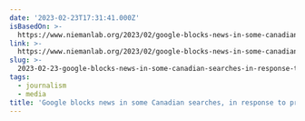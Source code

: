 ```yaml
---
date: '2023-02-23T17:31:41.000Z'
isBasedOn: >-
  https://www.niemanlab.org/2023/02/google-blocks-news-in-some-canadian-searches-in-response-to-proposed-media-law/
link: >-
  https://www.niemanlab.org/2023/02/google-blocks-news-in-some-canadian-searches-in-response-to-proposed-media-law/
slug: >-
  2023-02-23-google-blocks-news-in-some-canadian-searches-in-response-to-proposed-media
tags:
  - journalism
  - media
title: 'Google blocks news in some Canadian searches, in response to proposed media'
---
```


